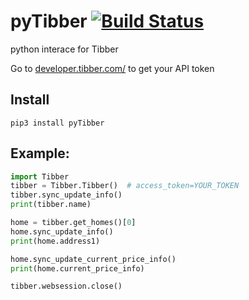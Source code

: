 # pyTibber [![Build Status](https://travis-ci.org/Danielhiversen/pyTibber.svg?branch=master)](https://travis-ci.org/Danielhiversen/pyTibber)
python interace for Tibber

Go to [developer.tibber.com/](https://developer.tibber.com/) to get your API token

## Install
```
pip3 install pyTibber
```

## Example:

```python
import Tibber
tibber = Tibber.Tibber()  # access_token=YOUR_TOKEN
tibber.sync_update_info()
print(tibber.name)

home = tibber.get_homes()[0]
home.sync_update_info()
print(home.address1)

home.sync_update_current_price_info()
print(home.current_price_info)

tibber.websession.close()
```
